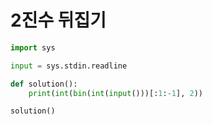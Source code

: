 # 2진수 뒤집기

```python
import sys

input = sys.stdin.readline

def solution():
    print(int(bin(int(input()))[:1:-1], 2))

solution()
```

